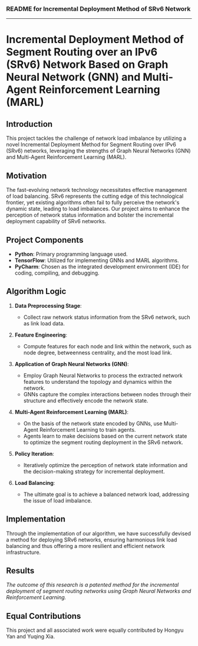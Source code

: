 ### README for Incremental Deployment Method of SRv6 Network

---

# Incremental Deployment Method of Segment Routing over an IPv6 (SRv6) Network Based on Graph Neural Network (GNN) and Multi-Agent Reinforcement Learning (MARL)

## Introduction

This project tackles the challenge of network load imbalance by utilizing a novel Incremental Deployment Method for Segment Routing over IPv6 (SRv6) networks, leveraging the strengths of Graph Neural Networks (GNN) and Multi-Agent Reinforcement Learning (MARL).

## Motivation

The fast-evolving network technology necessitates effective management of load balancing. SRv6 represents the cutting edge of this technological frontier, yet existing algorithms often fail to fully perceive the network's dynamic state, leading to load imbalances. Our project aims to enhance the perception of network status information and bolster the incremental deployment capability of SRv6 networks.

## Project Components

- **Python**: Primary programming language used.
- **TensorFlow**: Utilized for implementing GNNs and MARL algorithms.
- **PyCharm**: Chosen as the integrated development environment (IDE) for coding, compiling, and debugging.

## Algorithm Logic

1. **Data Preprocessing Stage**:
   - Collect raw network status information from the SRv6 network, such as link load data.

2. **Feature Engineering**:
   - Compute features for each node and link within the network, such as node degree, betweenness centrality, and the most load link.

3. **Application of Graph Neural Networks (GNN)**:
   - Employ Graph Neural Networks to process the extracted network features to understand the topology and dynamics within the network.
   - GNNs capture the complex interactions between nodes through their structure and effectively encode the network state.

4. **Multi-Agent Reinforcement Learning (MARL)**:
   - On the basis of the network state encoded by GNNs, use Multi-Agent Reinforcement Learning to train agents.
   - Agents learn to make decisions based on the current network state to optimize the segment routing deployment in the SRv6 network.

5. **Policy Iteration**:
   - Iteratively optimize the perception of network state information and the decision-making strategy for incremental deployment.

6. **Load Balancing**:
   - The ultimate goal is to achieve a balanced network load, addressing the issue of load imbalance.


## Implementation

Through the implementation of our algorithm, we have successfully devised a method for deploying SRv6 networks, ensuring harmonious link load balancing and thus offering a more resilient and efficient network infrastructure.

## Results

_The outcome of this research is a patented method for the incremental deployment of segment routing networks using Graph Neural Networks and Reinforcement Learning._

## Equal Contributions
This project and all associated work were equally contributed by Hongyu Yan and Yuqing Xia.

